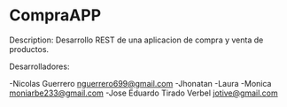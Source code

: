 # CompraAPP

Description:
Desarrollo REST de una aplicacion de compra y venta de productos.


Desarrolladores:

-Nicolas Guerrero <nguerrero699@gmail.com>
-Jhonatan <mail>
-Laura <mail>
-Monica <moniarbe233@gmail.com>
-Jose Eduardo Tirado Verbel <jotive@gmail.com>
